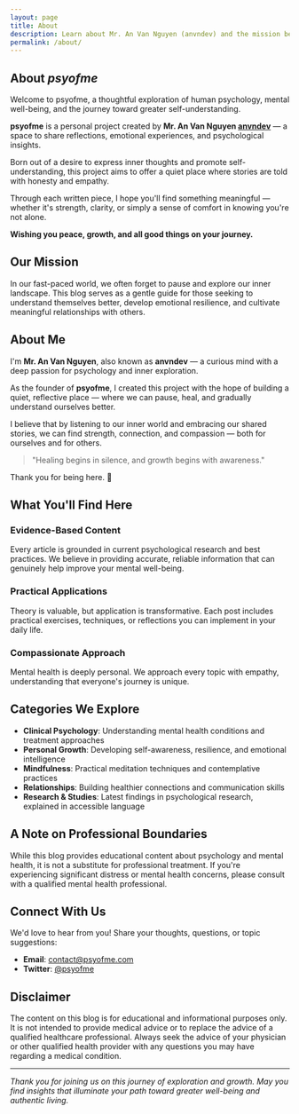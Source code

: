 ```yaml
---
layout: page
title: About
description: Learn about Mr. An Van Nguyen (anvndev) and the mission behind psyofme psychology blog.
permalink: /about/
---
```


## About *psyofme*

Welcome to psyofme, a thoughtful exploration of human psychology, mental well-being, and the journey toward greater self-understanding.

**psyofme** is a personal project created by **Mr. An Van Nguyen [anvndev](https://anvndev.github.io/)** — a space to share reflections, emotional experiences, and psychological insights.

Born out of a desire to express inner thoughts and promote self-understanding, this project aims to offer a quiet place where stories are told with honesty and empathy.

Through each written piece, I hope you'll find something meaningful — whether it's strength, clarity, or simply a sense of comfort in knowing you're not alone.

**Wishing you peace, growth, and all good things on your journey.**

## Our Mission

In our fast-paced world, we often forget to pause and explore our inner landscape. This blog serves as a gentle guide for those seeking to understand themselves better, develop emotional resilience, and cultivate meaningful relationships with others.


## About Me

I'm **Mr. An Van Nguyen**, also known as **anvndev** — a curious mind with a deep passion for psychology and inner exploration.

As the founder of **psyofme**, I created this project with the hope of building a quiet, reflective place — where we can pause, heal, and gradually understand ourselves better.

I believe that by listening to our inner world and embracing our shared stories, we can find strength, connection, and compassion — both for ourselves and for others.

> "Healing begins in silence, and growth begins with awareness."

Thank you for being here. 🌿


## What You'll Find Here

### Evidence-Based Content
Every article is grounded in current psychological research and best practices. We believe in providing accurate, reliable information that can genuinely help improve your mental well-being.

### Practical Applications
Theory is valuable, but application is transformative. Each post includes practical exercises, techniques, or reflections you can implement in your daily life.

### Compassionate Approach
Mental health is deeply personal. We approach every topic with empathy, understanding that everyone's journey is unique.

## Categories We Explore

- **Clinical Psychology**: Understanding mental health conditions and treatment approaches
- **Personal Growth**: Developing self-awareness, resilience, and emotional intelligence
- **Mindfulness**: Practical meditation techniques and contemplative practices
- **Relationships**: Building healthier connections and communication skills
- **Research & Studies**: Latest findings in psychological research, explained in accessible language

## A Note on Professional Boundaries

While this blog provides educational content about psychology and mental health, it is not a substitute for professional treatment. If you're experiencing significant distress or mental health concerns, please consult with a qualified mental health professional.

## Connect With Us

We'd love to hear from you! Share your thoughts, questions, or topic suggestions:

- **Email**: [contact@psyofme.com](mailto:contact@psyofme.com)
- **Twitter**: [@psyofme](https://twitter.com/psyofme)

## Disclaimer

The content on this blog is for educational and informational purposes only. It is not intended to provide medical advice or to replace the advice of a qualified healthcare professional. Always seek the advice of your physician or other qualified health provider with any questions you may have regarding a medical condition.

---

*Thank you for joining us on this journey of exploration and growth. May you find insights that illuminate your path toward greater well-being and authentic living.*